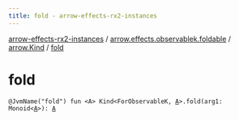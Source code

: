 ```yaml
---
title: fold - arrow-effects-rx2-instances
---
```


[arrow-effects-rx2-instances](../../index.html) / [arrow.effects.observablek.foldable](../index.html) / [arrow.Kind](index.html) / [fold](./fold.html)

# fold

`@JvmName("fold") fun <A> Kind<ForObservableK, `[`A`](fold.html#A)`>.fold(arg1: Monoid<`[`A`](fold.html#A)`>): `[`A`](fold.html#A)